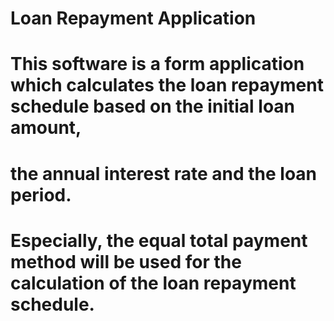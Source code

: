 # Loan Repayment Application
# This software is a form application which calculates the loan repayment schedule based on the initial loan amount, 
# the annual interest rate and the loan period.
# Especially, the equal total payment method will be used for the calculation of the loan repayment schedule.
